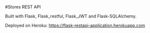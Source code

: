 #Stores REST API

Built with Flask, Flask_restful, Flask_JWT and Flask-SQLAlchemy.

Deployed on Heroku: https://flask-restapi-application.herokuapp.com
